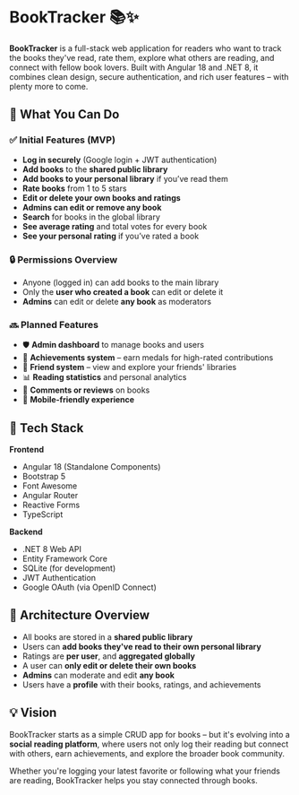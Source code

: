 # BookTracker 📚✨

**BookTracker** is a full-stack web application for readers who want to track the books they've read, rate them, explore what others are reading, and connect with fellow book lovers. Built with Angular 18 and .NET 8, it combines clean design, secure authentication, and rich user features – with plenty more to come.

## 🚀 What You Can Do

### ✅ Initial Features (MVP)
- **Log in securely** (Google login + JWT authentication)
- **Add books** to the **shared public library**
- **Add books to your personal library** if you’ve read them
- **Rate books** from 1 to 5 stars
- **Edit or delete your own books and ratings**
- **Admins can edit or remove any book**
- **Search** for books in the global library
- **See average rating** and total votes for every book
- **See your personal rating** if you’ve rated a book

### 🔒 Permissions Overview
- Anyone (logged in) can add books to the main library
- Only the **user who created a book** can edit or delete it
- **Admins** can edit or delete **any book** as moderators

### 🔜 Planned Features
- 🛡️ **Admin dashboard** to manage books and users
- 🏅 **Achievements system** – earn medals for high-rated contributions
- 👥 **Friend system** – view and explore your friends' libraries
- 📊 **Reading statistics** and personal analytics
- 💬 **Comments or reviews** on books
- 📱 **Mobile-friendly experience**

## 🧱 Tech Stack

**Frontend**
- Angular 18 (Standalone Components)
- Bootstrap 5
- Font Awesome
- Angular Router
- Reactive Forms
- TypeScript

**Backend**
- .NET 8 Web API
- Entity Framework Core
- SQLite (for development)
- JWT Authentication
- Google OAuth (via OpenID Connect)

## 🧭 Architecture Overview

- All books are stored in a **shared public library**
- Users can **add books they've read to their own personal library**
- Ratings are **per user**, and **aggregated globally**
- A user can **only edit or delete their own books**
- **Admins** can moderate and edit **any book**
- Users have a **profile** with their books, ratings, and achievements

## 💡 Vision

BookTracker starts as a simple CRUD app for books – but it's evolving into a **social reading platform**, where users not only log their reading but connect with others, earn achievements, and explore the broader book community.

Whether you're logging your latest favorite or following what your friends are reading, BookTracker helps you stay connected through books.